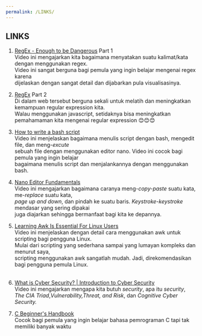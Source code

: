 ```yaml
---
permalink: /LINKS/
---
```


## LINKS

1. [RegEx - Enough to be Dangerous](https://youtu.be/bgBWp9EIlMM) Part 1 <br/>
Video ini mengajarkan kita bagaimana menyatakan suatu kalimat/kata dengan menggunakan regex. <br/>
Video ini sangat berguna bagi pemula yang ingin belajar mengenai regex karena<br/> 
dijelaskan dengan sangat detail dan dijabarkan pula visualisasinya.<br/>

2. [RegEx](https://www.freecodecamp.org/learn/javascript-algorithms-and-data-structures#regular-expressions) Part 2 <br/>
Di dalam web tersebut berguna sekali untuk melatih dan meningkatkan kemampuan regular expression kita. <br/>
Walau menggunakan javascript, setidaknya bisa meningkatkan pemahamaman kita mengenai regular expression 😊😊😊 <br/>

3. [How to write a bash script](https://youtu.be/F-gskSl4pwQ) <br/>
Video ini menjelaskan bagaimana menulis script dengan bash, mengedit file, dan meng-<i>excute</i><br/> 
sebuah file dengan menggunakan editor nano. Video ini cocok bagi pemula yang ingin belajar<br/> 
bagaimana menulis script dan menjalankannya dengan menggunakan bash.<br/>

4. [Nano Editor Fundamentals ](https://youtu.be/gyKiDczLIZ4) <br/>
Video ini mengajarkan bagaimana caranya meng-<i>copy-paste</i> suatu kata, me-<i>replace</i> suatu kata, <br/>
<i>page up and down</i>, dan pindah ke suatu baris. <i>Keystroke-keystroke</i> mendasar yang sering dipakai<br/>
juga diajarkan sehingga bermanfaat bagi kita ke depannya.<br/>

5. [Learning Awk Is Essential For Linux Users](https://youtu.be/9YOZmI-zWok)<br/>
Video ini menjelaskan dengan detail cara menggunakan awk untuk scripting bagi pengguna Linux.<br/>
Mulai dari scripting yang sederhana sampai yang lumayan kompleks dan menurut saya, <br/>
scripting menggunakan awk sangatlah mudah. Jadi, direkomendasikan bagi pengguna pemula Linux.<br/><br/>

6. [What is Cyber Security? | Introduction to Cyber Security](https://youtu.be/ooJSgsB5fIE)<br/>
Video ini mengajarkan mengapa kita butuh <i>security</i>, apa itu <i>security</i>,<br/>
<i>The CIA Triad</i>,<i>Vulnerability,Threat, and Risk</i>, dan <i>Cognitive Cyber Security.</i><br/>

7. [C Beginner's Handbook](https://www.freecodecamp.org/news/the-c-beginners-handbook/)<br/>
Cocok bagi pemula yang ingin belajar bahasa pemrograman C tapi tak memiliki banyak waktu<br/><br/>

